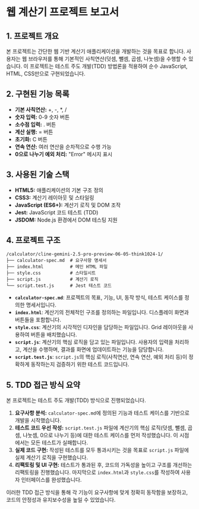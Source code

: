 # 웹 계산기 프로젝트 보고서

## 1. 프로젝트 개요
본 프로젝트는 간단한 웹 기반 계산기 애플리케이션을 개발하는 것을 목표로 합니다. 사용자는 웹 브라우저를 통해 기본적인 사칙연산(덧셈, 뺄셈, 곱셈, 나눗셈)을 수행할 수 있습니다. 이 프로젝트는 테스트 주도 개발(TDD) 방법론을 적용하여 순수 JavaScript, HTML, CSS만으로 구현되었습니다.

## 2. 구현된 기능 목록
- **기본 사칙연산:** +, -, *, /
- **숫자 입력:** 0-9 숫자 버튼
- **소수점 입력:** . 버튼
- **계산 실행:** = 버튼
- **초기화:** C 버튼
- **연속 연산:** 여러 연산을 순차적으로 수행 가능
- **0으로 나누기 예외 처리:** "Error" 메시지 표시

## 3. 사용된 기술 스택
- **HTML5:** 애플리케이션의 기본 구조 정의
- **CSS3:** 계산기 레이아웃 및 스타일링
- **JavaScript (ES6+):** 계산기 로직 및 DOM 조작
- **Jest:** JavaScript 코드 테스트 (TDD)
- **JSDOM:** Node.js 환경에서 DOM 테스팅 지원

## 4. 프로젝트 구조
```
/calculator/cline-gemini-2.5-pro-preview-06-05-think1024-1/
├── calculator-spec.md  # 요구사항 명세서
├── index.html          # 메인 HTML 파일
├── style.css           # 스타일시트
├── script.js           # 계산기 로직
└── script.test.js      # Jest 테스트 코드
```

- **`calculator-spec.md`**: 프로젝트의 목표, 기능, UI, 동작 방식, 테스트 케이스를 정의한 명세서입니다.
- **`index.html`**: 계산기의 전체적인 구조를 정의하는 파일입니다. 디스플레이 화면과 버튼들을 포함합니다.
- **`style.css`**: 계산기의 시각적인 디자인을 담당하는 파일입니다. Grid 레이아웃을 사용하여 버튼을 배치했습니다.
- **`script.js`**: 계산기의 핵심 로직을 담고 있는 파일입니다. 사용자의 입력을 처리하고, 계산을 수행하며, 결과를 화면에 업데이트하는 기능을 담당합니다.
- **`script.test.js`**: `script.js`의 핵심 로직(사칙연산, 연속 연산, 예외 처리 등)이 정확하게 동작하는지 검증하기 위한 테스트 코드입니다.

## 5. TDD 접근 방식 요약
본 프로젝트는 테스트 주도 개발(TDD) 방식으로 진행되었습니다.
1.  **요구사항 분석:** `calculator-spec.md`에 정의된 기능과 테스트 케이스를 기반으로 개발을 시작했습니다.
2.  **테스트 코드 우선 작성:** `script.test.js` 파일에 계산기의 핵심 로직(덧셈, 뺄셈, 곱셈, 나눗셈, 0으로 나누기 등)에 대한 테스트 케이스를 먼저 작성했습니다. 이 시점에서는 모든 테스트가 실패합니다.
3.  **실제 코드 구현:** 작성된 테스트를 모두 통과시키는 것을 목표로 `script.js` 파일에 실제 계산기 로직을 구현했습니다.
4.  **리팩토링 및 UI 구현:** 테스트가 통과된 후, 코드의 가독성을 높이고 구조를 개선하는 리팩토링을 진행했습니다. 마지막으로 `index.html`과 `style.css`를 작성하여 사용자 인터페이스를 완성했습니다.

이러한 TDD 접근 방식을 통해 각 기능이 요구사항에 맞게 정확히 동작함을 보장하고, 코드의 안정성과 유지보수성을 높일 수 있었습니다.
